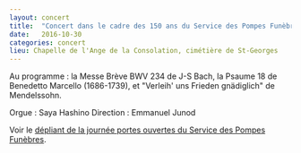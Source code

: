 ```yaml
---
layout: concert
title:  "Concert dans le cadre des 150 ans du Service des Pompes Funèbres"
date:   2016-10-30
categories: concert
lieu: Chapelle de l'Ange de la Consolation, cimétière de St-Georges
---
```


Au programme : la Messe Brève BWV 234 de J-S Bach, la Psaume 18 de Benedetto Marcello (1686-1739),
et "Verleih' uns Frieden gnädiglich" de Mendelssohn.

Orgue : Saya Hashino
Direction : Emmanuel Junod

Voir le [dépliant de la journée portes ouvertes du Service des Pompes Funèbres](/_affiches/2016-10-30_portes_ouvertes_pompes_funebres.jpg).
